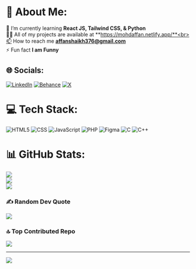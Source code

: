 # 💫 About Me:
🌱 I’m currently learning **React JS, Tailwind CSS, & Python**<br>👨‍💻 All of my projects are available at **https://mohdaffan.netlify.app/**<br>📫 How to reach me **affanshaikh376@gmail.com**<br>⚡ Fun fact **I am Funny**


## 🌐 Socials:
[![LinkedIn](https://img.shields.io/badge/LinkedIn-%230077B5.svg?logo=linkedin&logoColor=white)](https://www.linkedin.com/in/shaikh-affan-34569a321/) [![Behance](https://img.shields.io/badge/Behance-%231766FF.svg?logo=Behance&logoColor=white)](https://www.behance.net/dategashaikh/) [![X](https://img.shields.io/badge/X-1DA1F2.svg?logo=twitter&logoColor=white)](https://x.com/shaikhaffan5133)



# 💻 Tech Stack:
![HTML5](https://img.shields.io/badge/html5-%23E34F26.svg?style=for-the-badge&logo=html5&logoColor=white) ![CSS](https://img.shields.io/badge/css-%231572B6.svg?style=for-the-badge&logo=css3&logoColor=white) ![JavaScript](https://img.shields.io/badge/javascript-%23323330.svg?style=for-the-badge&logo=javascript&logoColor=%23F7DF1E) ![PHP](https://img.shields.io/badge/php-%23777BB4.svg?style=for-the-badge&logo=php&logoColor=white) ![Figma](https://img.shields.io/badge/figma-%23F24E1E.svg?style=for-the-badge&logo=figma&logoColor=white) ![C](https://img.shields.io/badge/c-%2300599C.svg?style=for-the-badge&logo=c&logoColor=white) ![C++](https://img.shields.io/badge/c++-%2300599C.svg?style=for-the-badge&logo=c%2B%2B&logoColor=white)
# 📊 GitHub Stats:
![](https://github-readme-stats.vercel.app/api?username=affanshaikh-dev&theme=dark&hide_border=false&include_all_commits=true&count_private=false)<br/>
![](https://github-readme-streak-stats.herokuapp.com/?user=affanshaikh-dev&theme=dark&hide_border=false)<br/>
![](https://github-readme-stats.vercel.app/api/top-langs/?username=affanshaikh-dev&theme=dark&hide_border=false&include_all_commits=true&count_private=false&layout=compact)

### ✍️ Random Dev Quote
![](https://quotes-github-readme.vercel.app/api?type=horizontal&theme=radical)

### 🔝 Top Contributed Repo
![](https://github-contributor-stats.vercel.app/api?username=affanshaikh-dev&limit=5&theme=gruvbox&combine_all_yearly_contributions=true)

---
[![](https://visitcount.itsvg.in/api?id=affanshaikh-dev&icon=0&color=0)](https://visitcount.itsvg.in)

<!-- Proudly created with GPRM ( https://gprm.itsvg.in ) -->
